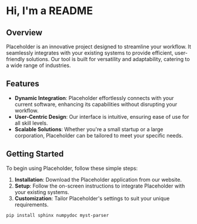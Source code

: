 # Hi, I'm a README

## Overview

Placeholder is an innovative project designed to streamline your workflow. It seamlessly integrates with your existing systems to provide efficient, user-friendly solutions. Our tool is built for versatility and adaptability, catering to a wide range of industries.

## Features

*   **Dynamic Integration**: Placeholder effortlessly connects with your current software, enhancing its capabilities without disrupting your workflow.
*   **User-Centric Design**: Our interface is intuitive, ensuring ease of use for all skill levels.
*   **Scalable Solutions**: Whether you're a small startup or a large corporation, Placeholder can be tailored to meet your specific needs.

## Getting Started

To begin using Placeholder, follow these simple steps:

1.  **Installation**: Download the Placeholder application from our website.
2.  **Setup**: Follow the on-screen instructions to integrate Placeholder with your existing systems.
3.  **Customization**: Tailor Placeholder's settings to suit your unique requirements.

```
pip install sphinx numpydoc myst-parser
```
